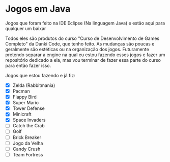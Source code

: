 # Jogos em Java
Jogos que foram feito na IDE Eclipse (Na linguagem Java) e estão aqui para qualquer um baixar

Todos eles são produtos do curso "Curso de Desenvolvimento de Games Completo" da Danki Code, que tenho feito. As mudanças são poucas e geralmente são estéticas ou na organização dos jogos. Futuramente pretendo separar a engine na qual eu estou fazendo esses jogos e fazer um repositório dedicado a ela, mas vou terminar de fazer essa parte do curso para então fazer isso.

Jogos que estou fazendo e já fiz:

- [x] Zelda (Rabbitmania)
- [x] Pacman
- [x] Flappy Bird
- [x] Super Mario 
- [x] Tower Defense 
- [x] Minicraft 
- [x] Space Invaders 
- [ ] Catch the Crab 
- [ ] Golf
- [ ] Brick Breaker 
- [ ] Jogo da Velha
- [ ] Candy Crush 
- [ ] Team Fortress
